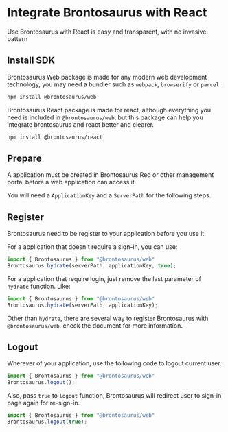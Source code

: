# Integrate Brontosaurus with React

Use Brontosaurus with React is easy and transparent, with no invasive pattern

## Install SDK

Brontosaurus Web package is made for any modern web development technology, you may need a bundler such as `webpack`, `browserify` or `parcel`.

```sh
npm install @brontosaurus/web
```

Brontosaurus React package is made for react, although everything you need is included in `@brontosaurus/web`, but this package can help you integrate brontosaurus and react better and clearer.

```sh
npm install @brontosaurus/react
```

## Prepare

A application must be created in Brontosaurus Red or other management portal before a web application can access it.

You will need a `ApplicationKey` and a `ServerPath` for the following steps.

## Register

Brontosaurus need to be register to your application before you use it.

For a application that doesn't require a sign-in, you can use:

```ts
import { Brontosaurus } from "@brontosaurus/web"
Brontosaurus.hydrate(serverPath, applicationKey, true);
```

For a application that require login, just remove the last parameter of `hydrate` function. Like:

```ts
import { Brontosaurus } from "@brontosaurus/web"
Brontosaurus.hydrate(serverPath, applicationKey);
```

Other than `hydrate`, there are several way to register Brontosaurus with `@brontosaurus/web`, check the document for more information.

## Logout

Wherever of your application, use the following code to logout current user.

```ts
import { Brontosaurus } from "@brontosaurus/web"
Brontosaurus.logout();
```

Also, pass `true` to `logout` function, Brontosaurus will redirect user to sign-in page again for re-sign-in.

```ts
import { Brontosaurus } from "@brontosaurus/web"
Brontosaurus.logout(true);
```
